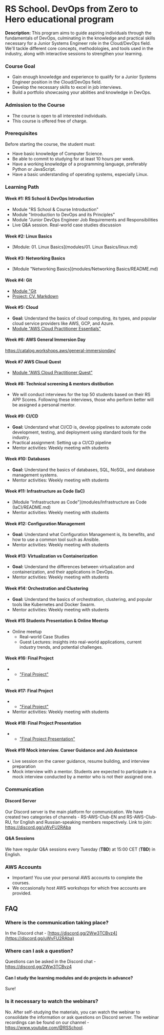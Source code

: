 # RS School. DevOps from Zero to Hero educational program
**Description:** This program aims to guide aspiring individuals through the fundamentals of DevOps, culminating in the knowledge and practical skills necessary for a Junior Systems Engineer role in the Cloud/DevOps field. We'll tackle different core concepts, methodologies, and tools used in the industry, along with interactive sessions to strengthen your learning.

### Course Goal
- Gain enough knowledge and experience to qualify for a Junior Systems Engineer position in the Cloud/DevOps field.
- Develop the necessary skills to excel in job interviews.
- Build a portfolio showcasing your abilities and knowledge in DevOps.

### Admission to the Course
- The course is open to all interested individuals.
- This course is offered free of charge.

### Prerequisites

Before starting the course, the student must:
- Have basic knowledge of Computer Science.
- Be able to commit to studying for at least 10 hours per week.
- Have a working knowledge of a programming language, preferably Python or JavaScript.
- Have a basic understanding of operating systems, especially Linux.

### Learning Path

#### Week #1: RS School & DevOps Introduction
- Module "RS School & Course Introduction"
- Module "Introduction to DevOps and its Principles"
- Module "Junior DevOps Engineer Job Requirements and Responsibilities
- Live Q&A session. Real-world case studies discussion

#### Week #2: Linux Basics
- [Module: 01. Linux Basics](modules/01. Linux Basics/linux.md)

#### Week #3: Networking Basics
- [Module "Networking Basics](modules/Networking Basics/README.md)

#### Week #4: Git
- [Module "Git](modules/git/README.md)
- [Project: CV. Markdown](modules/git/cv-project.md)

#### Week #5: Cloud
- **Goal:** Understand the basics of cloud computing, its types, and popular cloud service providers like AWS, GCP, and Azure.
- [Module "AWS Cloud Practitioner Essentials"](modules/aws-cloud-practitioner-essentials/README.md)

#### Week #6: AWS General Immersion Day
https://catalog.workshops.aws/general-immersionday/

#### Week #7 AWS Cloud Quest
- [Module "AWS Cloud Practitioner Quest"](modules/aws-cloud-practitioner-essentials/README.md)

#### Week #8: Technical screening & mentors distibution
- We will conduct interviews for the top 50 students based on their RS APP Scores. Following these interviews, those who perform better will be assigned a personal mentor.

#### Week #9: CI/CD
- **Goal:** Understand what CI/CD is, develop pipelines to automate code development, testing, and deployment using standard tools for the industry.
- Practical assignment: Setting up a CI/CD pipeline
- Mentor activities: Weekly meeting with students


#### Week #10: Databases
- **Goal:** Understand the basics of databases, SQL, NoSQL, and database management systems.
- Mentor activities: Weekly meeting with students


#### Week #11: Infrastructure as Code (IaC)
- [Module "Infrastructure as Code"](modules/Infrastructure as Code (IaC)/README.md)
- Mentor activities: Weekly meeting with students

#### Week #12: Configuration Management
- **Goal:** Understand what Configuration Management is, its benefits, and how to use a common tool such as Ansible.
- Mentor activities: Weekly meeting with students


#### Week #13: Virtualization vs Containerization
- **Goal:** Understand the differences between virtualization and containerization, and their applications in DevOps.
- Mentor activities: Weekly meeting with students

#### Week #14: Orchestration and Clustering
- **Goal:** Understand the basics of orchestration, clustering, and popular tools like Kubernetes and Docker Swarm.
- Mentor activities: Weekly meeting with students

#### Week #15 Students Presentation & Online Meetup
- Online meetup
  - Real-world Case Studies
  - Guest Lectures:  insights into real-world applications, current industry trends, and potential challenges.

#### Week #16: Final Project
- - ["Final Project"](modules/final-project/README.md)
-
#### Week #17: Final Project
- - ["Final Project"](modules/final-project/README.md)
- Mentor activities: Weekly meeting with students

#### Week #18: Final Project Presentation
- - ["Final Project Presentation"](modules/final-project/README.md)

#### Week #19 Mock interview. Career Guidance and Job Assistance
 - Live session on the career guidance, resume building, and interview preparation
 - Mock interview with a mentor.
Students are expected to participate in a mock interview conducted by a mentor who is not their assigned one.

### Communication

#### Discord Server
Our Discord server is the main platform for communication. We have created two categories of channels - RS-AWS-Club-EN and RS-AWS-Club-RU, for English and Russian-speaking members respectively.
Link to join: https://discord.gg/uWvFU2RAba

#### Q&A Sessions
We have regular Q&A sessions every Tuesday (**TBD**) at 15:00 CET (**TBD**) in English.

### AWS Accounts
- Important! You use your personal AWS accounts to complete the courses.
- We occasionally host AWS workshops for which free accounts are provided.

## FAQ
### Where is the communication taking place?
In the Discord chat - [https://discord.gg/2Ww3TCBvz4](https://discord.gg/uWvFU2RAba)

### Where can I ask a question?
Questions can be asked in the Discord chat - https://discord.gg/2Ww3TCBvz4

#### Can I study the learning modules and do projects in advance?
Sure!

### Is it necessary to watch the webinars?
No. After self-studying the materials, you can watch the webinar to consolidate the information or ask questions on Discord server.
The webinar recordings can be found on our channel - https://www.youtube.com/@RSSchool.
